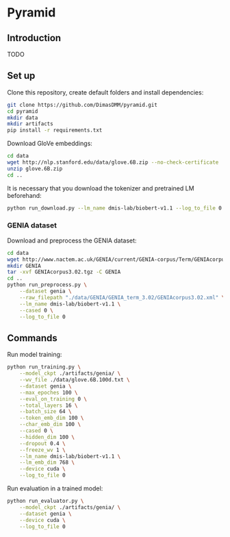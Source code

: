 # Pyramid

## Introduction

TODO

## Set up

Clone this repository, create default folders and install dependencies:
```sh
git clone https://github.com/DimasDMM/pyramid.git
cd pyramid
mkdir data
mkdir artifacts
pip install -r requirements.txt
```

Download GloVe embeddings:
```sh
cd data
wget http://nlp.stanford.edu/data/glove.6B.zip --no-check-certificate
unzip glove.6B.zip
cd ..
```

It is necessary that you download the tokenizer and pretrained LM beforehand:
```sh
python run_download.py --lm_name dmis-lab/biobert-v1.1 --log_to_file 0
```

### GENIA dataset

Download and preprocess the GENIA dataset:
```sh
cd data
wget http://www.nactem.ac.uk/GENIA/current/GENIA-corpus/Term/GENIAcorpus3.02.tgz --no-check-certificate
mkdir GENIA
tar -xvf GENIAcorpus3.02.tgz -C GENIA
cd ..
python run_preprocess.py \
    --dataset genia \
    --raw_filepath "./data/GENIA/GENIA_term_3.02/GENIAcorpus3.02.xml" \
    --lm_name dmis-lab/biobert-v1.1 \
    --cased 0 \
    --log_to_file 0
```

## Commands

Run model training:
```sh
python run_training.py \
    --model_ckpt ./artifacts/genia/ \
    --wv_file ./data/glove.6B.100d.txt \
    --dataset genia \
    --max_epoches 100 \
    --eval_on_training 0 \
    --total_layers 16 \
    --batch_size 64 \
    --token_emb_dim 100 \
    --char_emb_dim 100 \
    --cased 0 \
    --hidden_dim 100 \
    --dropout 0.4 \
    --freeze_wv 1 \
    --lm_name dmis-lab/biobert-v1.1 \
    --lm_emb_dim 768 \
    --device cuda \
    --log_to_file 0
```

Run evaluation in a trained model:
```sh
python run_evaluator.py \
    --model_ckpt ./artifacts/genia/ \
    --dataset genia \
    --device cuda \
    --log_to_file 0
```
